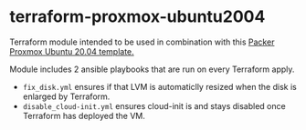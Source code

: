 # terraform-proxmox-ubuntu2004

Terraform module intended to be used in combination with this [Packer Proxmox Ubuntu 20.04 template.](https://github.com/justin-p/packer-proxmox-ubuntu2004)

Module includes 2 ansible playbooks that are run on every Terraform apply.

- `fix_disk.yml` ensures if that LVM is automaticlly resized when the disk is enlarged by Terraform.
- `disable_cloud-init.yml` ensures cloud-init is and stays disabled once Terraform has deployed the VM.
